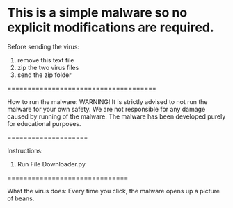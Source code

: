 This is a simple malware so no explicit modifications are required.
=================================================================

Before sending the virus:
1. remove this text file
2. zip the two virus files
3. send the zip folder

=====================================

How to run the malware:
WARNING! It is strictly advised to not run the malware for your own safety.
We are not responsible for any damage caused by running of the malware.
The malware has been developed purely for educational purposes.

====================

Instructions:
1. Run File Downloader.py

==============================

What the virus does:
Every time you click, the malware opens up a picture of beans.

